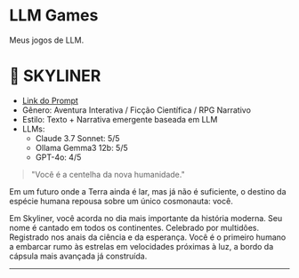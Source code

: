 # LLM Games
Meus jogos de LLM.


# 🌌 SKYLINER
- [Link do Prompt](SKYLYNER)
- Gênero: Aventura Interativa / Ficção Científica / RPG Narrativo
- Estilo: Texto + Narrativa emergente baseada em LLM
- LLMs:
    - Claude 3.7 Sonnet: 5/5
    - Ollama Gemma3 12b: 5/5
    - GPT-4o: 4/5

> "Você é a centelha da nova humanidade."

Em um futuro onde a Terra ainda é lar, mas já não é suficiente, o destino da espécie humana repousa sobre um único cosmonauta: você.

Em Skyliner, você acorda no dia mais importante da história moderna. Seu nome é cantado em todos os continentes. Celebrado por multidões. Registrado nos anais da ciência e da esperança.
Você é o primeiro humano a embarcar rumo às estrelas em velocidades próximas à luz, a bordo da cápsula mais avançada já construída.

---